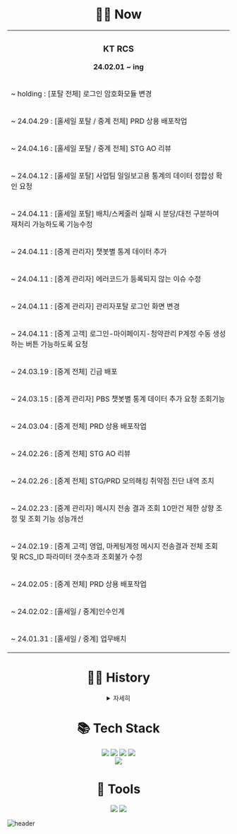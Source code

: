 <div align="center">
    <h1 align="center">🧑‍💻 Now </h1>
    <table>
    <th>
      <h3>KT RCS </h3>
      <p>24.02.01 ~ ing </p>
    </th>
    <tr>
      <td><p> ~ holding : [포탈 전체] 로그인 암호화모듈 변경 </p></td>
    </tr>
    <tr>
      <td><p> ~ 24.04.29 : [홀세일 포탈 / 중계 전체] PRD 상용 배포작업 </p></td>
    </tr>
    <tr>
      <td><p> ~ 24.04.16 : [홀세일 포탈 / 중계 전체] STG AO 리뷰 </p></td>
    </tr>
    <tr>
      <td><p> ~ 24.04.12 : [홀세일 포탈] 사업팀 일일보고용 통계의 데이터 정합성 확인 요청 </p></td>
    </tr>
    <tr>
      <td><p> ~ 24.04.11 : [홀세일 포탈] 배치/스케줄러 실패 시 분당/대전 구분하여 재처리 가능하도록 기능수정 </p></td>
    </tr>
    <tr>
      <td><p> ~ 24.04.11 : [중계 관리자] 챗봇별 통계 데이터 추가 </p></td>
    </tr>
    <tr>
      <td><p> ~ 24.04.11 : [중계 관리자] 에러코드가 등록되지 않는 이슈 수정 </p></td>
    </tr>
    <tr>
      <td><p> ~ 24.04.11 : [중계 관리자] 관리자포탈 로그인 화면 변경 </p></td>
    </tr>
    <tr>
      <td><p> ~ 24.04.11 : [중계 고객] 로그인-마이페이지-청약관리 P계정 수동 생성하는 버튼 가능하도록 요청 </p></td>
    </tr>
    <tr>
      <td><p> ~ 24.03.19 : [중계 전체] 긴급 배포 </p></td>
    </tr>
    <tr>
      <td><p> ~ 24.03.15 : [중계 관리자] PBS 챗봇별 통계 데이터 추가 요청 조회기능 </p></td>
    </tr>
    <tr>
      <td><p> ~ 24.03.04 : [중계 전체] PRD 상용 배포작업 </p></td>
    </tr>
    <tr>
      <td><p> ~ 24.02.26 : [중계 전체] STG AO 리뷰 </p></td>
    </tr>
    <tr>
      <td><p> ~ 24.02.26 : [중계 전체] STG/PRD 모의해킹 취약점 진단 내역 조치 </p></td>
    </tr>
    <tr>
      <td><p> ~ 24.02.23 : [중계 관리자] 메시지 전송 결과 조회 10만건 제한 상향 조정 및 조회 기능 성능개선 </p></td>
    </tr>
    <tr>
      <td><p> ~ 24.02.19 : [중계 고객] 영업, 마케팅계정 메시지 전송결과 전체 조회 및 RCS_ID 파라미터 갯수초과 조회불가 수정 </p></td>
    </tr>
    <tr>
      <td><p> ~ 24.02.05 : [중계 전체] PRD 상용 배포작업 </p></td>
    </tr>
    <tr>
      <td><p> ~ 24.02.02 : [홀세일 / 중계]인수인계 </p></td>
    </tr>
    <tr>
      <td><p> ~ 24.01.31 : [홀세일 / 중계] 업무배치 </p></td>
    </tr>
  </table>
    <h1 align="center">🧑‍💻 History </h1>
    <details>
        <summary>자세히</summary>
    <table>
    <th>
      <h3>KT 스마트메시지 RCS Biz Center API 연동 개발 및 고도화</h3>
      <p>23.10.10 ~ 24.01.31 </p>
    </th>
    <tr>
      <td><p>  ~ 24.01.31 : 배포작업 완료 </p></td>
    </tr>
    <tr>
      <td><p>  ~ 24.01.17 : 브랜드 별 메시지 조회/생성/발송 테스트 (RCS, FALLBACK)</p></td>
    </tr>
    <tr>
      <td><p>  ~ 24.01.05 : 관리자 웹발송 Agent 서버 관리 개발 완료</p></td>
    </tr>
     <tr>
      <td><p>  ~ 23.12.26 : 빅데이터 기반 RCS서비스 고도화 in 타겟 문자 발송 개발 완료</p></td>
    </tr>
    <tr>
      <td><p>  ~ 23.12.11 : 메시지발송(웹) 커스텀 수신 정보 업로드, 수신 번호 파일 업로드 개발 완료</p></td>
    </tr>
    <tr>
      <td><p>  ~ 23.11.31 : RCS중계 발송포탈고도화 마이그레이션 완료</p></td>
    </tr>
    <tr>
      <td><p>  ~ 23.11.28 : 발송량 현황 조회 개발 완료</p></td>
    </tr>
    <tr>
      <td><p>  ~ 23.11.10 : 포탈메시지 통계, 포탈메시지 실시간 통계 개발 완료</p></td>
    </tr>
  </table>
  <table>
    <th>
      <h3>KTDS 개발자를 위한 개발보안 실무 교육</h3>
      <p>23.12.19 ~ 23.12.20 </p>
    </th>
    <tr>
      <td><p>  ~ 23.12.20 : 개발보안 취약 사례 및 대응 방안 실습 </p></td>
    </tr>
    <tr>
      <td><p>  ~ 23.12.19 : 개발보안의 이해, 보안검증 및 개발보안 설계기준, 정보보안 Compliance점검, 개발보안 취약 사례 및 대응 방안 </p></td>
    </tr>
  </table>
    </details>
    
  <div>
    <h1 align="center">📚 Tech Stack </h1>
<!--     <img src="https://img.shields.io/badge/Java-007396?style=flat-square&logo=Java&logoColor=white"/>
    <img src="https://img.shields.io/badge/Spring-6DB33F?style=flat-square&logo=Spring&logoColor=white">
    <img src="https://img.shields.io/badge/SpringBoot-6DB33F?style=flat-square&logo=SpringBoot&logoColor=white">
    <img src="https://img.shields.io/badge/MySQL-4479A1?style=flat-square&logo=MySQL&logoColor=white"> -->
    <img src="https://img.shields.io/badge/Java-007396?style=for-the-badge&logo=Java&logoColor=white">
    <img src="https://img.shields.io/badge/SpringBoot-6DB33F?style=for-the-badge&logo=SpringBoot&logoColor=white">
    <img src="https://img.shields.io/badge/MySQL-4479A1?style=for-the-badge&logo=MySQL&logoColor=white">
    <img src="https://img.shields.io/badge/vue.js-4FC08D?style=for-the-badge&logo=vue.js&logoColor=white"><br/>
    <img src="https://img.shields.io/badge/Docker-2496ED?style=for-the-badge&logo=Docker&logoColor=white">
  </div>

  <div>
    <h1 align="center">🔧 Tools </h1>
    <img src="https://img.shields.io/badge/jira-0052CC?style=for-the-badge&logo=jirasoftware&logoColor=white">
    <img src="https://img.shields.io/badge/gitlab-FC6D26?style=for-the-badge&logo=gitlab&logoColor=white">
  </div>
  
</div>

![header](https://capsule-render.vercel.app/api?type=waving&color=gradient&height=100&section=footer&fontSize=90)
